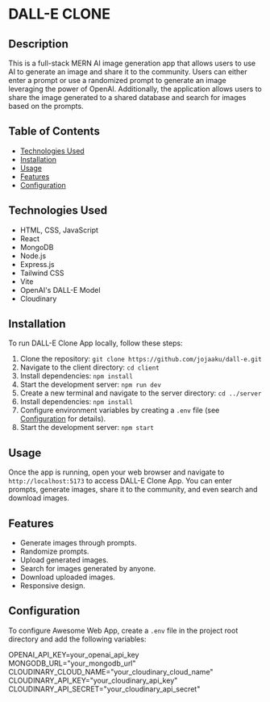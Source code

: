 # DALL-E CLONE

## Description
This is a full-stack MERN AI image generation app that allows users to use AI to generate an image and share it to the community. Users can either enter a prompt or use a randomized prompt to generate an image leveraging the power of OpenAI. Additionally, the application allows users to share the image generated to a shared database and search for images based on the prompts.

## Table of Contents
- [Technologies Used](#technologies-used)
- [Installation](#installation)
- [Usage](#usage)
- [Features](#features)
- [Configuration](#configuration)

## Technologies Used
* HTML, CSS, JavaScript
* React
* MongoDB
* Node.js
* Express.js
* Tailwind CSS
* Vite
* OpenAI's DALL-E Model
* Cloudinary

## Installation
To run DALL-E Clone App locally, follow these steps:

1. Clone the repository: `git clone https://github.com/jojaaku/dall-e.git`
2. Navigate to the client directory: `cd client`
3. Install dependencies: `npm install`
4. Start the development server: `npm run dev`
5. Create a new terminal and navigate to the server directory: `cd ../server`
6. Install dependencies: `npm install`
7. Configure environment variables by creating a `.env` file (see [Configuration](#configuration) for details).
8. Start the development server: `npm start`

## Usage
Once the app is running, open your web browser and navigate to `http://localhost:5173` to access DALL-E Clone App. You can enter prompts, generate images, share it to the community, and even search and download images.

## Features
- Generate images through prompts.
- Randomize prompts.
- Upload generated images.
- Search for images generated by anyone.
- Download uploaded images.
- Responsive design.

## Configuration
To configure Awesome Web App, create a `.env` file in the project root directory and add the following variables:

OPENAI_API_KEY=your_openai_api_key  
MONGODB_URL="your_mongodb_url"  
CLOUDINARY_CLOUD_NAME="your_cloudinary_cloud_name"  
CLOUDINARY_API_KEY="your_cloudinary_api_key"  
CLOUDINARY_API_SECRET="your_cloudinary_api_secret"  

